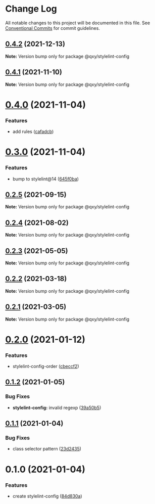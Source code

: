 # Change Log

All notable changes to this project will be documented in this file.
See [Conventional Commits](https://conventionalcommits.org) for commit guidelines.

## [0.4.2](https://github.com/qxy-fe/configs/compare/@qxy/stylelint-config@0.4.1...@qxy/stylelint-config@0.4.2) (2021-12-13)

**Note:** Version bump only for package @qxy/stylelint-config





## [0.4.1](https://github.com/qxy-fe/configs/compare/@qxy/stylelint-config@0.4.0...@qxy/stylelint-config@0.4.1) (2021-11-10)

**Note:** Version bump only for package @qxy/stylelint-config





# [0.4.0](https://github.com/qxy-fe/configs/compare/@qxy/stylelint-config@0.3.0...@qxy/stylelint-config@0.4.0) (2021-11-04)


### Features

* add rules ([cafadcb](https://github.com/qxy-fe/configs/commit/cafadcb2f29a0f77f0955e6e71ff73a256fa7c68))





# [0.3.0](https://github.com/qxy-fe/configs/compare/@qxy/stylelint-config@0.2.5...@qxy/stylelint-config@0.3.0) (2021-11-04)


### Features

* bump to stylelint@14 ([645f0ba](https://github.com/qxy-fe/configs/commit/645f0ba33efee8a2846d92399700c4472bb3df56))





## [0.2.5](https://github.com/qxy-fe/configs/compare/@qxy/stylelint-config@0.2.4...@qxy/stylelint-config@0.2.5) (2021-09-15)

**Note:** Version bump only for package @qxy/stylelint-config





## [0.2.4](https://github.com/qxy-fe/configs/compare/@qxy/stylelint-config@0.2.3...@qxy/stylelint-config@0.2.4) (2021-08-02)

**Note:** Version bump only for package @qxy/stylelint-config

## [0.2.3](https://github.com/qxy-fe/configs/compare/@qxy/stylelint-config@0.2.2...@qxy/stylelint-config@0.2.3) (2021-05-05)

**Note:** Version bump only for package @qxy/stylelint-config

## [0.2.2](https://github.com/qxy-fe/configs/compare/@qxy/stylelint-config@0.2.1...@qxy/stylelint-config@0.2.2) (2021-03-18)

**Note:** Version bump only for package @qxy/stylelint-config

## [0.2.1](https://github.com/qxy-fe/configs/compare/@qxy/stylelint-config@0.2.0...@qxy/stylelint-config@0.2.1) (2021-03-05)

**Note:** Version bump only for package @qxy/stylelint-config

# [0.2.0](https://github.com/qxy-fe/configs/compare/@qxy/stylelint-config@0.1.2...@qxy/stylelint-config@0.2.0) (2021-01-12)

### Features

-   stylelint-config-order ([cbeccf2](https://github.com/qxy-fe/configs/commit/cbeccf2d47451049f262701c1b442b8d2bbbc97d))

## [0.1.2](https://github.com/qxy-fe/configs/compare/@qxy/stylelint-config@0.1.1...@qxy/stylelint-config@0.1.2) (2021-01-05)

### Bug Fixes

-   **stylelint-config:** invalid regexp ([39a50b5](https://github.com/qxy-fe/configs/commit/39a50b52f81559b60707b52bd12b6bb021969b1e))

## [0.1.1](https://github.com/qxy-fe/configs/compare/@qxy/stylelint-config@0.1.0...@qxy/stylelint-config@0.1.1) (2021-01-04)

### Bug Fixes

-   class selector pattern ([23d2435](https://github.com/qxy-fe/configs/commit/23d2435429c2c4de338afca0b47413e005fe6fd0))

# 0.1.0 (2021-01-04)

### Features

-   create stylelint-config ([84d830a](https://github.com/qxy-fe/configs/commit/84d830a579e9e6ce6f682fafea9629178621350c))
